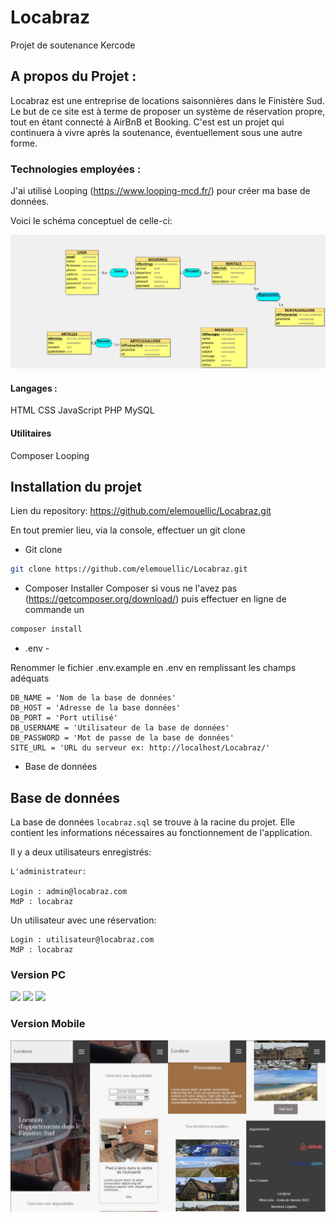 # Locabraz
Projet de soutenance Kercode

## A propos du Projet : 

Locabraz est une entreprise de locations saisonnières dans le Finistère Sud.
Le but de ce site est à terme de proposer un système de réservation propre, tout en étant connecté à AirBnB et Booking.
C'est est un projet qui continuera à vivre après la soutenance, éventuellement sous une autre forme.

### Technologies employées :

J'ai utilisé Looping (https://www.looping-mcd.fr/) pour créer ma base de données.

Voici le schéma conceptuel de celle-ci:

<img src="BDD.jpg">

#### Langages :
HTML
CSS
JavaScript
PHP
MySQL

#### Utilitaires
Composer
Looping

## Installation du projet

Lien du repository:
https://github.com/elemouellic/Locabraz.git

En tout premier lieu, via la console, effectuer un git clone

* Git clone
```sh
git clone https://github.com/elemouellic/Locabraz.git
```

* Composer
Installer Composer si vous ne l'avez pas (https://getcomposer.org/download/) puis effectuer en ligne de commande un 

```sh
composer install
```

* .env - 
  
Renommer le fichier .env.example en .env en remplissant les champs adéquats

```
DB_NAME = 'Nom de la base de données'
DB_HOST = 'Adresse de la base données'
DB_PORT = 'Port utilisé'
DB_USERNAME = 'Utilisateur de la base de données'
DB_PASSWORD = 'Mot de passe de la base de données'
SITE_URL = 'URL du serveur ex: http://localhost/Locabraz/'
 ```

* Base de données

## Base de données

La base de données `locabraz.sql` se trouve à la racine du projet. Elle contient les informations nécessaires au fonctionnement de l'application.

Il y a deux utilisateurs enregistrés:

```
L'administrateur:

Login : admin@locabraz.com
MdP : locabraz
```
Un utilisateur avec une réservation:
```
Login : utilisateur@locabraz.com
MdP : locabraz
```




### Version PC
<img src="screenshots/home1.jpg">
<img src="screenshots/home2.jpg">
<img src="screenshots/home3.jpg">

### Version Mobile
<img src="screenshots/home-small.jpg">
